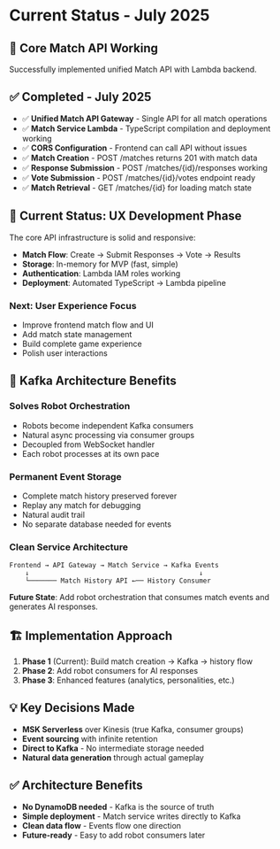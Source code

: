 # Current Status - July 2025

## 🎯 **Core Match API Working**

Successfully implemented unified Match API with Lambda backend.

## ✅ **Completed - July 2025**

- ✅ **Unified Match API Gateway** - Single API for all match operations
- ✅ **Match Service Lambda** - TypeScript compilation and deployment working  
- ✅ **CORS Configuration** - Frontend can call API without issues
- ✅ **Match Creation** - POST /matches returns 201 with match data
- ✅ **Response Submission** - POST /matches/{id}/responses working
- ✅ **Vote Submission** - POST /matches/{id}/votes endpoint ready
- ✅ **Match Retrieval** - GET /matches/{id} for loading match state

## 🎯 **Current Status: UX Development Phase**

The core API infrastructure is solid and responsive:
- **Match Flow**: Create → Submit Responses → Vote → Results
- **Storage**: In-memory for MVP (fast, simple)  
- **Authentication**: Lambda IAM roles working
- **Deployment**: Automated TypeScript → Lambda pipeline

### **Next: User Experience Focus**
- Improve frontend match flow and UI
- Add match state management  
- Build complete game experience
- Polish user interactions

## 📐 **Kafka Architecture Benefits**

### **Solves Robot Orchestration**

- Robots become independent Kafka consumers
- Natural async processing via consumer groups
- Decoupled from WebSocket handler
- Each robot processes at its own pace

### **Permanent Event Storage**

- Complete match history preserved forever
- Replay any match for debugging
- Natural audit trail
- No separate database needed for events

### **Clean Service Architecture**

```
Frontend → API Gateway → Match Service → Kafka Events
    ↓                                           ↓
    └─────── Match History API ←── History Consumer
```

**Future State**: Add robot orchestration that consumes match events and generates AI responses.

## 🏗️ **Implementation Approach**

1. **Phase 1** (Current): Build match creation → Kafka → history flow
2. **Phase 2**: Add robot consumers for AI responses
3. **Phase 3**: Enhanced features (analytics, personalities, etc.)

## 💡 **Key Decisions Made**

- **MSK Serverless** over Kinesis (true Kafka, consumer groups)
- **Event sourcing** with infinite retention
- **Direct to Kafka** - No intermediate storage needed
- **Natural data generation** through actual gameplay

## ✅ **Architecture Benefits**

- **No DynamoDB needed** - Kafka is the source of truth
- **Simple deployment** - Match service writes directly to Kafka
- **Clean data flow** - Events flow one direction
- **Future-ready** - Easy to add robot consumers later
